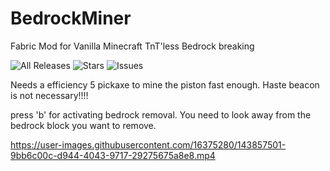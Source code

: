 # BedrockMiner
Fabric Mod for Vanilla Minecraft TnT'less Bedrock breaking

![All Releases](https://img.shields.io/github/downloads/rockerle/bedrockminer/total)
![Stars](https://img.shields.io/github/stars/rockerle/BedrockMiner)
![Issues](https://img.shields.io/github/issues/rockerle/BedrockMiner)

Needs a efficiency 5 pickaxe to mine the piston fast enough.
Haste beacon is not necessary!!!!

press 'b' for activating bedrock removal.
You need to look away from the bedrock block you want to remove.

https://user-images.githubusercontent.com/16375280/143857501-9bb6c00c-d944-4043-9717-29275675a8e8.mp4

